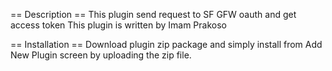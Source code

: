 == Description ==
This plugin send request to SF GFW oauth and get access token
This plugin is written by Imam Prakoso

== Installation ==
Download plugin zip package and simply install from Add New Plugin screen by uploading the zip file.
